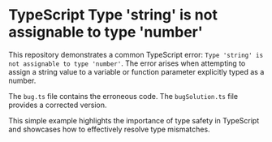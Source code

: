 # TypeScript Type 'string' is not assignable to type 'number'

This repository demonstrates a common TypeScript error: `Type 'string' is not assignable to type 'number'`.  The error arises when attempting to assign a string value to a variable or function parameter explicitly typed as a number.

The `bug.ts` file contains the erroneous code.  The `bugSolution.ts` file provides a corrected version.

This simple example highlights the importance of type safety in TypeScript and showcases how to effectively resolve type mismatches.